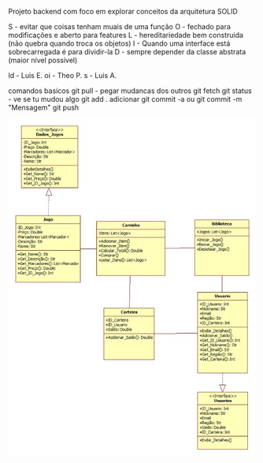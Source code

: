 Projeto backend com foco em explorar conceitos da arquitetura SOLID

S - evitar que coisas tenham muais de uma função
O - fechado para modificações e aberto para features
L - hereditariedade bem construida (não quebra quando troca os objetos)
I - Quando uma interface está sobrecarregada é para dividir-la
D - sempre depender da classe abstrata (maior nível possível)

ld - Luis E.
oi - Theo P.
s  - Luis A.

comandos basicos
git pull - pegar mudancas dos outros
git fetch
git status - ve se tu mudou algo
git add . adicionar
git commit -a ou git commit -m "Mensagem"
git push


![GraficoDeClasse](Diagrama.jpg)